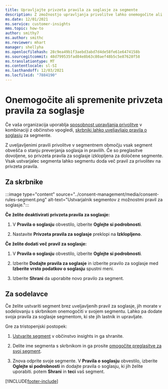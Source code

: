 ```yaml
---
title: Upravljajte privzeta pravila za soglasje za segmente
description: Z zmožnostjo upravljanja privolitve lahko onemogočite ali spremenite privzeta pravila za privolitev, če so preglasitve omogočene.
ms.date: 12/01/2021
ms.service: customer-insights
mms.topic: how-to
author: smithy7
ms.author: smithc
ms.reviewer: mhart
manager: shellyha
ms.openlocfilehash: 28c9ea49b1f3aebd3abd7d4de58fe61e6474158b
ms.sourcegitcommit: 48d799535fad84e8b63c80aef48b5c5e87628f58
ms.translationtype: MT
ms.contentlocale: sl-SI
ms.lasthandoff: 12/03/2021
ms.locfileid: "7884190"
---
```

# <a name="disable-or-change-default-consent-rules"></a>Onemogočite ali spremenite privzeta pravila za soglasje

Če vaša organizacija uporablja [sposobnost upravljanja privolitve](../consent-management/overview.md) v kombinaciji z občinstvo vpogledi, [skrbniki lahko uveljavljajo pravila o soglasju](activate-consent.md) za segmente. 

Z uveljavljenimi pravili privolitve v segmentnem območju vsak segment obvešča o stanju preverjanja soglasja in pravilih. Če so preglasitve dovoljene, so privzeta pravila za soglasje izklopljena za določene segmente. Vsak ustvarjalec segmenta lahko segmentu doda več pravil za privolitev na privzeta pravila. 

## <a name="for-administrators"></a>Za skrbnike

:::image type="content" source="../consent-management/media/consent-rules-segment.png" alt-text="Ustvarjalnik segmentov z možnostmi pravil za soglasje.":::

**Če želite deaktivirati privzeta pravila za soglasje:**

1. V **Pravila o soglasju** obvestilo, izberite **Oglejte si podrobnosti**. 

1. Nastavite **Privzeta pravila za soglasje** preklopi na **Izklopljeno**.

**Če želite dodati več pravil za soglasje:**

1. V **Pravila o soglasju** obvestilo, izberite **Oglejte si podrobnosti**. 

1. Izberite **Dodajte pravila za soglasje** in izberite pravilo za soglasje med **Izberite vrsto podatkov o soglasju** spustni meni.

1. Izberite **Shrani** da uporabite novo pravilo za segment.

## <a name="for-contributors"></a>Za sodelavce

Če želite ustvariti segment brez uveljavljenih pravil za soglasje, jih morate v sodelovanju s skrbnikom onemogočiti v svojem segmentu. Lahko pa dodate svoja pravila za soglasje segmentom, ki ste jih lastnik in upravljate.

Gre za tristopenjski postopek: 
1. [Ustvarite segment](segments.md) v občinstvo insights in ga shranite. 

1. Delite ime segmenta s skrbnikom in ga prosite [omogočite preglasitve za svoj segment](activate-consent.md). 

1. Znova odprite svoje segmente. V **Pravila o soglasju** obvestilo, izberite **Oglejte si podrobnosti** in dodajte pravila o soglasju, ki jih želite uporabiti. potem **Shrani** in **teci** vaš segment.



[!INCLUDE[footer-include](../includes/footer-banner.md)] 
